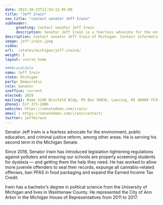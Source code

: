 ```yaml
---
date: 2023-10-22T11:54:12-05:00
title: "Jeff Irwin"
seo_title: "contact senator Jeff Irwin"
subheader:
     greeting: Contact senator Jeff Irwin
     description: Senator Jeff Irwin is a fearless advocate for the environment, public education, and criminal justice reform, among other areas. He is serving his second term in the Michigan Senate.
description: Contact senator Jeff Irwin of Michigan. Contact information for Jeff Irwin includes email address, phone number, and mailing address.
image: jeff-irwin.jpeg
video:
url:  /states/michigan/jeff-irwink/
weight: 1
layout: course_home

####candidate
name: Jeff Irwin
state: Michigan
party: Democratic
role: Senator
inoffice: current
elected: 2019
mailing1: Room 5100 Binsfeld Bldg, PO Box 30036, Lansing, MI 48909-7536
phone1: 517-373-2406
website: https://senatedems.com/irwin/
email : https://senatedems.com/irwin/contact/
twitter: jeffmirwin
---
```


Senator Jeff Irwin is a fearless advocate for the environment, public education, and criminal justice reform, among other areas. He is serving his second term in the Michigan Senate.

Since 2018, Senator Irwin has introduced legislation tightening regulations against polluters and ensuring our schools are properly screening students for dyslexia — and getting them the help they need. He has worked to allow more juvenile offenders to seal their records, expunge all cannabis-related offenses, ban PFAS in food packaging and expand the Earned Income Tax Credit.

Irwin has a bachelor’s degree in political science from the University of Michigan and lives in Washtenaw County. He represented the City of Ann Arbor in the Michigan House of Representatives from 2011 to 2017.
